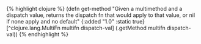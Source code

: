 {% highlight clojure %}
(defn get-method
  "Given a multimethod and a dispatch value, returns the dispatch fn
  that would apply to that value, or nil if none apply and no default"
  {:added "1.0"
   :static true}
  [^clojure.lang.MultiFn multifn dispatch-val] (.getMethod multifn dispatch-val))
{% endhighlight %}
